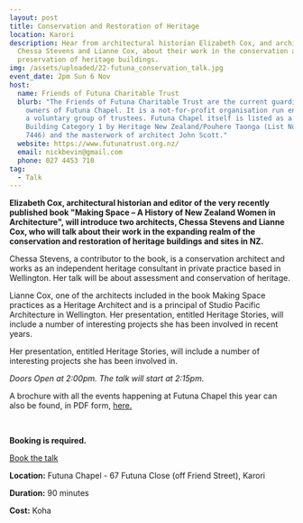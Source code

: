 ```yaml
---
layout: post
title: Conservation and Restoration of Heritage
location: Karori
description: Hear from architectural historian Elizabeth Cox, and architects
  Chessa Stevens and Lianne Cox, about their work in the conservation and
  preservation of heritage buildings.
img: /assets/uploaded/22-futuna_conservation_talk.jpg
event_date: 2pm Sun 6 Nov
host:
  name: Friends of Futuna Charitable Trust
  blurb: "The Friends of Futuna Charitable Trust are the current guardians and
    owners of Futuna Chapel. It is a not-for-profit organisation run entirely by
    a voluntary group of trustees. Futuna Chapel itself is listed as a Heritage
    Building Category 1 by Heritage New Zealand/Pouhere Taonga (List Number #
    7446) and the masterwork of architect John Scott."
  website: https://www.futunatrust.org.nz/
  email: nickbevin@gmail.com
  phone: 027 4453 710
tag:
  - Talk
---
```

**Elizabeth Cox, architectural historian and editor of the very recently published book "Making Space – A History of New Zealand Women in Architecture", will introduce two architects, Chessa Stevens and Lianne Cox, who will talk about their work in the expanding realm of the conservation and restoration of heritage buildings and sites in NZ.**

Chessa Stevens, a contributor to the book, is a conservation architect and works as an independent heritage consultant in private practice based in Wellington. Her talk will be about assessment and conservation of heritage.

Lianne Cox, one of the architects included in the book Making Space practices as a Heritage Architect and is a principal of Studio Pacific Architecture in Wellington. Her presentation, entitled Heritage Stories, will include a number of interesting projects she has been involved in recent years.

Her presentation, entitled Heritage Stories, will include a number of interesting projects she has been involved in.

*Doors Open at 2:00pm. The talk will start at 2:15pm.*

A brochure with all the events happening at Futuna Chapel this year can also be found, in PDF form, <a href="/assets/uploaded/Futuna_HW2022_Web_04.pdf">here.</a>

<br>

**Booking is required.**

<a href="https://www.eventbrite.co.nz/e/conservation-and-restoration-of-nz-heritage-tickets-410893181567" class="button">Book the talk</a>

**Location:** Futuna Chapel - 67 Futuna Close (off Friend Street), Karori

**Duration:** 90 minutes

**Cost:** Koha
